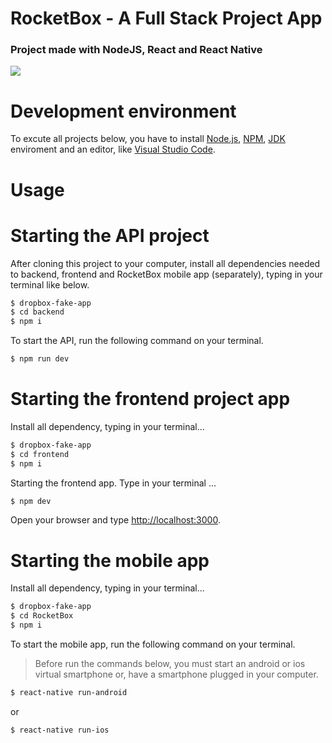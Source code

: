 # RocketBox - A Full Stack Project App

### Project made with NodeJS, React and React Native

<img src="https://github.com/eltonlazzarin/dropbox-fake-app/blob/master/frontend/frontendBox.gif">


# Development environment

To excute all projects below, you have to install [Node.js](https://nodejs.org), [NPM](https://www.npmjs.com/), [JDK](https://www.oracle.com/technetwork/java/javase/downloads/jdk8-downloads-2133151.html) enviroment and an editor, like [Visual Studio Code](https://code.visualstudio.com/).


# Usage

# Starting the API project

After cloning this project to your computer, install all dependencies needed to backend, frontend and RocketBox mobile app (separately), typing in your terminal like below.

```sh
$ dropbox-fake-app
$ cd backend
$ npm i
```

To start the API, run the following command on your terminal.

```sh
$ npm run dev
```


# Starting the frontend project app

Install all dependency, typing in your terminal...

```sh
$ dropbox-fake-app
$ cd frontend
$ npm i
```

Starting the frontend app. Type in your terminal ...

```sh
$ npm dev
```

Open your browser and type [http://localhost:3000](http://localhost:3000).


# Starting the mobile app

Install all dependency, typing in your terminal...


```sh
$ dropbox-fake-app
$ cd RocketBox
$ npm i
```

To start the mobile app, run the following command on your terminal.

>Before run the commands below, you must start an android or ios virtual smartphone or, have a smartphone plugged in your computer.

```sh
$ react-native run-android
```

or

```sh
$ react-native run-ios
```


